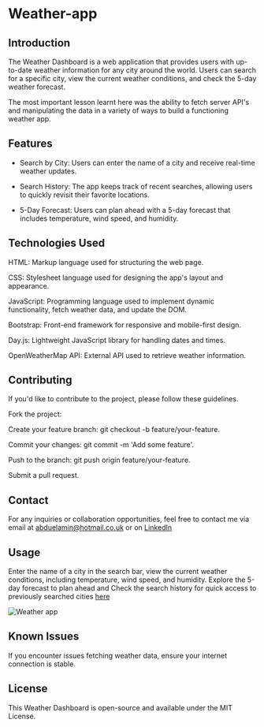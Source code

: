 # Weather-app

## Introduction

The Weather Dashboard is a web application that provides users with up-to-date weather information for any city around the world. Users can search for a specific city, view the current weather conditions, and check the 5-day weather forecast.

The most important lesson learnt here was the ability to fetch server API's and manipulating the data in a variety of ways to build a functioning weather app.

## Features

- Search by City: Users can enter the name of a city and receive real-time weather updates.

- Search History: The app keeps track of recent searches, allowing users to quickly revisit their favorite locations.

- 5-Day Forecast: Users can plan ahead with a 5-day forecast that includes temperature, wind speed, and humidity.

 ## Technologies Used

HTML: Markup language used for structuring the web page.

CSS: Stylesheet language used for designing the app's layout and appearance.

JavaScript: Programming language used to implement dynamic functionality, fetch weather data, and update the DOM.

Bootstrap: Front-end framework for responsive and mobile-first design.

Day.js: Lightweight JavaScript library for handling dates and times.

OpenWeatherMap API: External API used to retrieve weather information.

## Contributing

If you'd like to contribute to the project, please follow these guidelines.

Fork the project:

Create your feature branch: git checkout -b feature/your-feature. 

Commit your changes: git commit -m 'Add some feature'. 

Push to the branch: git push origin feature/your-feature. 

Submit a pull request.

## Contact

For any inquiries or collaboration opportunities, feel free to contact me via email at abduelamin@hotmail.co.uk or on [LinkedIn](https://www.linkedin.com/in/abdullahelamin/)


## Usage
Enter the name of a city in the search bar, view the current weather conditions, including temperature, wind speed, and humidity. Explore the 5-day forecast to plan ahead and Check the search history for quick access to previously searched cities [here](https://abduelamin.github.io/Weather-app/)

![Weather app](https://github.com/abduelamin/Weather-app/assets/149680577/9cad4e0c-b795-454a-8888-9f29fb2707ba)

## Known Issues

If you encounter issues fetching weather data, ensure your internet connection is stable.


## License
This Weather Dashboard is open-source and available under the MIT License.

